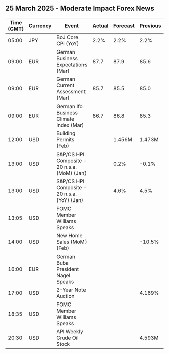 ## 25 March 2025 - Moderate Impact Forex News

| Time (GMT) | Currency | Event | Actual | Forecast | Previous |
|------|----------|-------|--------|----------|----------|
| 05:00 | JPY | BoJ Core CPI (YoY) | 2.2% | 2.2% | 2.2% |
| 09:00 | EUR | German Business Expectations (Mar) | 87.7 | 87.9 | 85.6 |
| 09:00 | EUR | German Current Assessment (Mar) | 85.7 | 85.5 | 85.0 |
| 09:00 | EUR | German Ifo Business Climate Index (Mar) | 86.7 | 86.8 | 85.3 |
| 12:00 | USD | Building Permits (Feb) |  | 1.456M | 1.473M |
| 13:00 | USD | S&P/CS HPI Composite - 20 n.s.a. (MoM) (Jan) |  | 0.2% | -0.1% |
| 13:00 | USD | S&P/CS HPI Composite - 20 n.s.a. (YoY) (Jan) |  | 4.6% | 4.5% |
| 13:05 | USD | FOMC Member Williams Speaks |  |  |  |
| 14:00 | USD | New Home Sales (MoM) (Feb) |  |  | -10.5% |
| 16:00 | EUR | German Buba President Nagel Speaks |  |  |  |
| 17:00 | USD | 2-Year Note Auction |  |  | 4.169% |
| 18:35 | USD | FOMC Member Williams Speaks |  |  |  |
| 20:30 | USD | API Weekly Crude Oil Stock |  |  | 4.593M |
